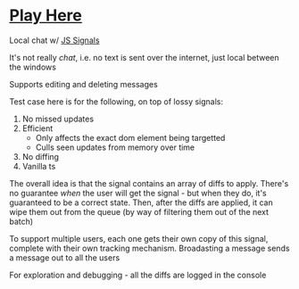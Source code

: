 # [Play Here](https://dakom.github.io/local-chat-js-signals)

Local chat w/ [JS Signals](https://github.com/tc39/proposal-signals)

It's not really _chat_, i.e. no text is sent over the internet, just local between the windows

Supports editing and deleting messages

Test case here is for the following, on top of lossy signals:

1. No missed updates
2. Efficient
    - Only affects the exact dom element being targetted
    - Culls seen updates from memory over time
3. No diffing
4. Vanilla ts

The overall idea is that the signal contains an array of diffs to apply.
There's no guarantee _when_ the user will get the signal - but when they do, it's guaranteed to be a correct state.
Then, after the diffs are applied, it can wipe them out from the queue (by way of filtering them out of the next batch)

To support multiple users, each one gets their own copy of this signal, complete with their own tracking mechanism.
Broadasting a message sends a message out to all the users

For exploration and debugging - all the diffs are logged in the console